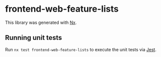 # frontend-web-feature-lists

This library was generated with [Nx](https://nx.dev).

## Running unit tests

Run `nx test frontend-web-feature-lists` to execute the unit tests via [Jest](https://jestjs.io).
